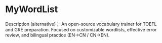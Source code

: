 # MyWordList
Description (alternative)： An open-source vocabulary trainer for TOEFL and GRE preparation. Focused on customizable wordlists, effective error review, and bilingual practice (EN→CN / CN→EN).
